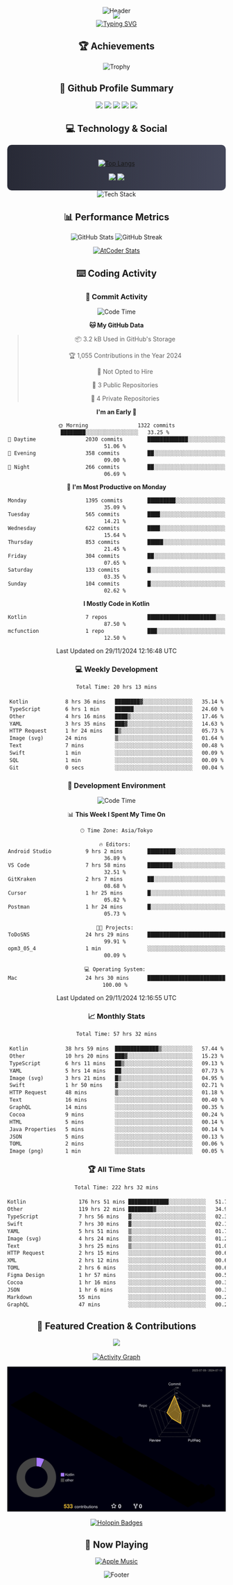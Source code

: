 <div align="center">
  
![Header](https://capsule-render.vercel.app/api?type=waving&color=gradient&customColorList=12&height=300&section=header&text=Welcome%20to%20Batapii's%20Universe&fontSize=50&animation=fadeIn&fontAlignY=40&desc=Android%20Developer%20|%20Kotlin%20LOVE%20)

<div style="margin-top: -20px;">
  <img src="https://readme-typing-svg.herokuapp.com/?lines=Crafting+Android+Experiences;Building+Tomorrow's+Apps+Today;Always+Learning,+Always+Growing&font=Fira%20Code&center=true&width=440&height=45&color=f75c7e&vCenter=true&size=22&pause=1000">
</div>

<a href="https://git.io/typing-svg">
  <img src="https://readme-typing-svg.demolab.com?font=Fira+Code&weight=600&size=28&duration=4000&pause=1000&center=true&vCenter=true&width=800&lines=Hey+there!+I'm+Batapii+%F0%9F%91%8B;Android+Developer+from+Japan+%F0%9F%87%AF%F0%9F%87%B5" alt="Typing SVG" />
</a>

## 🏆 Achievements

![Trophy](https://github-profile-trophy.vercel.app/?username=batapii&theme=onestar&no-frame=true&no-bg=true&column=8&rank=SSS,SS,S,AAA,AA,A,B,C&margin-w=10&margin-h=10)

## 🎯 Github Profile Summary

<div align="center">
  <img src="http://github-profile-summary-cards.vercel.app/api/cards/profile-details?username=batapii&theme=radical" />
  <img src="http://github-profile-summary-cards.vercel.app/api/cards/repos-per-language?username=batapii&theme=radical" />
  <img src="http://github-profile-summary-cards.vercel.app/api/cards/most-commit-language?username=batapii&theme=radical" />
  <img src="http://github-profile-summary-cards.vercel.app/api/cards/stats?username=batapii&theme=radical" />
  <img src="http://github-profile-summary-cards.vercel.app/api/cards/productive-time?username=batapii&theme=radical" />
</div>

## 💻 Technology & Social

<div align="center" style="background: linear-gradient(to right, #282A36, #44475A); padding: 20px; border-radius: 10px;">

[![Top Langs](https://github-readme-stats.vercel.app/api/top-langs/?username=batapii
)](https://github.com/anuraghazra/github-readme-stats)

<div style="margin-top: 15px">
<a href="https://github.com/batapii"><img src="https://img.shields.io/github/followers/batapii?style=for-the-badge&logo=github&label=Follow&color=ff6e96&labelColor=282A36"/></a>
<a href="https://twitter.com/batapii3939"><img src="https://img.shields.io/twitter/follow/batapii?style=for-the-badge&logo=twitter&color=1DA1F2&labelColor=282A36&label= Twitter"/></a>
</div>

</div>

<div align="center">
<img src="https://github-readme-tech-stack.vercel.app/api/cards?title=Tech+Stack&align=center&titleAlign=center&fontSize=20&lineHeight=10&lineCount=4&theme=github_dark&width=800&bg=%230D1117&badge=%23161B22&border=%2321262D&titleColor=%2358A6FF&line1=kotlin%2Ckotlin%2C0095D5%3Bandroid%2Candroid%2C00ff00%3Bjetpackcompose%2Cjetpack%2C4285F4%3B&line2=swift%2Cswift%2CFA7343%3Bfirebase%2Cfirebase%2CFFCA28%3Bgithub%2Cgithub%2C181717%3B&line3=typescript%2Ctypescript%2C3178C6%3Bgraphql%2Cgraphql%2CE10098%3Bsupabase%2Csupabase%2C3FCF8E%3B&line4=gradle%2Cgradle%2C02303A%3Bgitkraken%2Cgitkraken%2C179287%3Bpostman%2Cpostman%2CFF6C37%3B" alt="Tech Stack" />
</div>



## 📊 Performance Metrics

<div align="center">

![GitHub Stats](https://github-readme-stats.vercel.app/api?username=batapii&show_icons=true&theme=radical&hide_border=true&bg_color=0D1117)
![GitHub Streak](https://github-readme-streak-stats.herokuapp.com/?user=batapii&theme=radical&hide_border=true&background=0D1117)

[![AtCoder Stats](https://atcoder-readme-stats.vercel.app/stats/batapii3939?theme=dark&show_history=5&width=495)](https://github.com/iwbc-mzk/atcoder-readme-stats)

</div>

## ⌨️ Coding Activity

### 🌟 Commit Activity
<!--START_SECTION:commit-stats-->
![Code Time](http://img.shields.io/badge/Code%20Time-344%20hrs%2030%20mins-blue)

**🐱 My GitHub Data** 

> 📦 3.2 kB Used in GitHub's Storage 
 > 
> 🏆 1,055 Contributions in the Year 2024
 > 
> 🚫 Not Opted to Hire
 > 
> 📜 3 Public Repositories 
 > 
> 🔑 4 Private Repositories 
 > 
**I'm an Early 🐤** 

```text
🌞 Morning                1322 commits        ████████░░░░░░░░░░░░░░░░░   33.25 % 
🌆 Daytime                2030 commits        █████████████░░░░░░░░░░░░   51.06 % 
🌃 Evening                358 commits         ██░░░░░░░░░░░░░░░░░░░░░░░   09.00 % 
🌙 Night                  266 commits         ██░░░░░░░░░░░░░░░░░░░░░░░   06.69 % 
```
📅 **I'm Most Productive on Monday** 

```text
Monday                   1395 commits        █████████░░░░░░░░░░░░░░░░   35.09 % 
Tuesday                  565 commits         ████░░░░░░░░░░░░░░░░░░░░░   14.21 % 
Wednesday                622 commits         ████░░░░░░░░░░░░░░░░░░░░░   15.64 % 
Thursday                 853 commits         █████░░░░░░░░░░░░░░░░░░░░   21.45 % 
Friday                   304 commits         ██░░░░░░░░░░░░░░░░░░░░░░░   07.65 % 
Saturday                 133 commits         █░░░░░░░░░░░░░░░░░░░░░░░░   03.35 % 
Sunday                   104 commits         █░░░░░░░░░░░░░░░░░░░░░░░░   02.62 % 
```


**I Mostly Code in Kotlin** 

```text
Kotlin                   7 repos             ██████████████████████░░░   87.50 % 
mcfunction               1 repo              ███░░░░░░░░░░░░░░░░░░░░░░   12.50 % 
```




 Last Updated on 29/11/2024 12:16:48 UTC
<!--END_SECTION:commit-stats-->

### 💻 Weekly Development
<!--START_SECTION:wakatime-->

```txt
Total Time: 20 hrs 13 mins

Kotlin            8 hrs 36 mins   ████████▓░░░░░░░░░░░░░░░░   35.14 %
TypeScript        6 hrs 1 min     ██████░░░░░░░░░░░░░░░░░░░   24.60 %
Other             4 hrs 16 mins   ████▒░░░░░░░░░░░░░░░░░░░░   17.46 %
YAML              3 hrs 35 mins   ███▓░░░░░░░░░░░░░░░░░░░░░   14.63 %
HTTP Request      1 hr 24 mins    █▒░░░░░░░░░░░░░░░░░░░░░░░   05.73 %
Image (svg)       24 mins         ▒░░░░░░░░░░░░░░░░░░░░░░░░   01.64 %
Text              7 mins          ░░░░░░░░░░░░░░░░░░░░░░░░░   00.48 %
Swift             1 min           ░░░░░░░░░░░░░░░░░░░░░░░░░   00.09 %
SQL               1 min           ░░░░░░░░░░░░░░░░░░░░░░░░░   00.09 %
Git               0 secs          ░░░░░░░░░░░░░░░░░░░░░░░░░   00.04 %
```

<!--END_SECTION:wakatime-->

### 🔨 Development Environment
<!--START_SECTION:dev-stats-->
![Code Time](http://img.shields.io/badge/Code%20Time-344%20hrs%2030%20mins-blue)

📊 **This Week I Spent My Time On** 

```text
🕑︎ Time Zone: Asia/Tokyo

🔥 Editors: 
Android Studio           9 hrs 2 mins        █████████░░░░░░░░░░░░░░░░   36.89 % 
VS Code                  7 hrs 58 mins       ████████░░░░░░░░░░░░░░░░░   32.51 % 
GitKraken                2 hrs 7 mins        ██░░░░░░░░░░░░░░░░░░░░░░░   08.68 % 
Cursor                   1 hr 25 mins        █░░░░░░░░░░░░░░░░░░░░░░░░   05.82 % 
Postman                  1 hr 24 mins        █░░░░░░░░░░░░░░░░░░░░░░░░   05.73 % 

🐱‍💻 Projects: 
ToDoSNS                  24 hrs 29 mins      █████████████████████████   99.91 % 
opm3_05_4                1 min               ░░░░░░░░░░░░░░░░░░░░░░░░░   00.09 % 

💻 Operating System: 
Mac                      24 hrs 30 mins      █████████████████████████   100.00 % 
```


 Last Updated on 29/11/2024 12:16:55 UTC
<!--END_SECTION:dev-stats-->

### 📈 Monthly Stats
<!--START_SECTION:wakamonth-->

```txt
Total Time: 57 hrs 32 mins

Kotlin            38 hrs 59 mins  ██████████████▒░░░░░░░░░░   57.44 %
Other             10 hrs 20 mins  ███▓░░░░░░░░░░░░░░░░░░░░░   15.23 %
TypeScript        6 hrs 11 mins   ██▒░░░░░░░░░░░░░░░░░░░░░░   09.13 %
YAML              5 hrs 14 mins   ██░░░░░░░░░░░░░░░░░░░░░░░   07.73 %
Image (svg)       3 hrs 21 mins   █▒░░░░░░░░░░░░░░░░░░░░░░░   04.95 %
Swift             1 hr 50 mins    ▓░░░░░░░░░░░░░░░░░░░░░░░░   02.71 %
HTTP Request      48 mins         ▒░░░░░░░░░░░░░░░░░░░░░░░░   01.18 %
Text              16 mins         ░░░░░░░░░░░░░░░░░░░░░░░░░   00.40 %
GraphQL           14 mins         ░░░░░░░░░░░░░░░░░░░░░░░░░   00.35 %
Cocoa             9 mins          ░░░░░░░░░░░░░░░░░░░░░░░░░   00.24 %
HTML              5 mins          ░░░░░░░░░░░░░░░░░░░░░░░░░   00.14 %
Java Properties   5 mins          ░░░░░░░░░░░░░░░░░░░░░░░░░   00.14 %
JSON              5 mins          ░░░░░░░░░░░░░░░░░░░░░░░░░   00.13 %
TOML              2 mins          ░░░░░░░░░░░░░░░░░░░░░░░░░   00.06 %
Image (png)       1 min           ░░░░░░░░░░░░░░░░░░░░░░░░░   00.05 %
```

<!--END_SECTION:wakamonth-->

### 🏆 All Time Stats
<!--START_SECTION:wakaalltime-->

```txt
Total Time: 222 hrs 32 mins

Kotlin                 176 hrs 51 mins █████████████░░░░░░░░░░░░   51.73 %
Other                  119 hrs 22 mins ████████▓░░░░░░░░░░░░░░░░   34.91 %
TypeScript             7 hrs 56 mins   ▓░░░░░░░░░░░░░░░░░░░░░░░░   02.32 %
Swift                  7 hrs 30 mins   ▓░░░░░░░░░░░░░░░░░░░░░░░░   02.19 %
YAML                   5 hrs 51 mins   ▒░░░░░░░░░░░░░░░░░░░░░░░░   01.72 %
Image (svg)            4 hrs 24 mins   ▒░░░░░░░░░░░░░░░░░░░░░░░░   01.29 %
Text                   3 hrs 25 mins   ▒░░░░░░░░░░░░░░░░░░░░░░░░   01.00 %
HTTP Request           2 hrs 15 mins   ░░░░░░░░░░░░░░░░░░░░░░░░░   00.66 %
XML                    2 hrs 12 mins   ░░░░░░░░░░░░░░░░░░░░░░░░░   00.65 %
TOML                   2 hrs 6 mins    ░░░░░░░░░░░░░░░░░░░░░░░░░   00.62 %
Figma Design           1 hr 57 mins    ░░░░░░░░░░░░░░░░░░░░░░░░░   00.57 %
Cocoa                  1 hr 16 mins    ░░░░░░░░░░░░░░░░░░░░░░░░░   00.37 %
JSON                   1 hr 6 mins     ░░░░░░░░░░░░░░░░░░░░░░░░░   00.33 %
Markdown               55 mins         ░░░░░░░░░░░░░░░░░░░░░░░░░   00.27 %
GraphQL                47 mins         ░░░░░░░░░░░░░░░░░░░░░░░░░   00.23 %
```

<!--END_SECTION:wakaalltime-->


## 🌟 Featured Creation & Contributions

<div align="center">
  <a href="https://github.com/batapii/ToDoSNS">
    <img src="https://github-readme-stats.vercel.app/api/pin/?username=batapii&repo=ToDoSNS&theme=radical&hide_border=true&bg_color=0D1117" />
  </a>

[![Activity Graph](https://github-readme-activity-graph.vercel.app/graph?username=batapii&custom_title=Contribution%20Graph&hide_border=true&theme=radical&bg_color=0D1117)](https://github.com/ashutosh00710/github-readme-activity-graph)

![3D Contrib](./profile-3d-contrib/profile-night-rainbow.svg)

[![Holopin Badges](https://holopin.me/batapii)](https://holopin.io/@batapii)

</div>

## 🎵 Now Playing

<div align="center">
  
[![Apple Music](https://music-profile.rayriffy.com/theme/dark.svg?uid=001005.6598667d2ffd4a10a4f429edd0ba24c4.1156)](https://github.com/rayriffy/apple-music-github-profile)

</div>

![Footer](https://capsule-render.vercel.app/api?type=waving&color=gradient&customColorList=12&height=100&section=footer)

</div>
